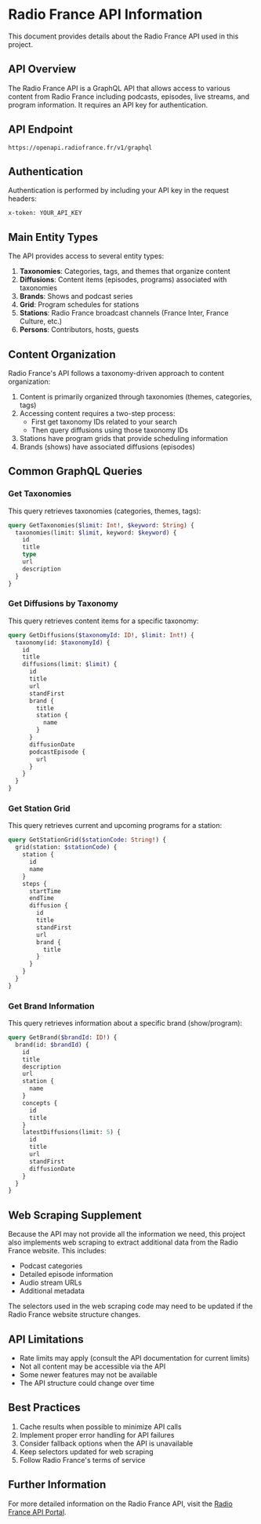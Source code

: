 # Radio France API Information

This document provides details about the Radio France API used in this project.

## API Overview

The Radio France API is a GraphQL API that allows access to various content from Radio France including podcasts, episodes, live streams, and program information. It requires an API key for authentication.

## API Endpoint

```
https://openapi.radiofrance.fr/v1/graphql
```

## Authentication

Authentication is performed by including your API key in the request headers:

```
x-token: YOUR_API_KEY
```

## Main Entity Types

The API provides access to several entity types:

1. **Taxonomies**: Categories, tags, and themes that organize content
2. **Diffusions**: Content items (episodes, programs) associated with taxonomies
3. **Brands**: Shows and podcast series
4. **Grid**: Program schedules for stations
5. **Stations**: Radio France broadcast channels (France Inter, France Culture, etc.)
6. **Persons**: Contributors, hosts, guests

## Content Organization

Radio France's API follows a taxonomy-driven approach to content organization:

1. Content is primarily organized through taxonomies (themes, categories, tags)
2. Accessing content requires a two-step process:
   - First get taxonomy IDs related to your search
   - Then query diffusions using those taxonomy IDs
3. Stations have program grids that provide scheduling information
4. Brands (shows) have associated diffusions (episodes)

## Common GraphQL Queries

### Get Taxonomies

This query retrieves taxonomies (categories, themes, tags):

```graphql
query GetTaxonomies($limit: Int!, $keyword: String) {
  taxonomies(limit: $limit, keyword: $keyword) {
    id
    title
    type
    url
    description
  }
}
```

### Get Diffusions by Taxonomy

This query retrieves content items for a specific taxonomy:

```graphql
query GetDiffusions($taxonomyId: ID!, $limit: Int!) {
  taxonomy(id: $taxonomyId) {
    id
    title
    diffusions(limit: $limit) {
      id
      title
      url
      standFirst
      brand {
        title
        station {
          name
        }
      }
      diffusionDate
      podcastEpisode {
        url
      }
    }
  }
}
```

### Get Station Grid

This query retrieves current and upcoming programs for a station:

```graphql
query GetStationGrid($stationCode: String!) {
  grid(station: $stationCode) {
    station {
      id
      name
    }
    steps {
      startTime
      endTime
      diffusion {
        id
        title
        standFirst
        url
        brand {
          title
        }
      }
    }
  }
}
```

### Get Brand Information

This query retrieves information about a specific brand (show/program):

```graphql
query GetBrand($brandId: ID!) {
  brand(id: $brandId) {
    id
    title
    description
    url
    station {
      name
    }
    concepts {
      id
      title
    }
    latestDiffusions(limit: 5) {
      id
      title
      url
      standFirst
      diffusionDate
    }
  }
}
```

## Web Scraping Supplement

Because the API may not provide all the information we need, this project also implements web scraping to extract additional data from the Radio France website. This includes:

- Podcast categories
- Detailed episode information
- Audio stream URLs
- Additional metadata

The selectors used in the web scraping code may need to be updated if the Radio France website structure changes.

## API Limitations

- Rate limits may apply (consult the API documentation for current limits)
- Not all content may be accessible via the API
- Some newer features may not be available
- The API structure could change over time

## Best Practices

1. Cache results when possible to minimize API calls
2. Implement proper error handling for API failures
3. Consider fallback options when the API is unavailable
4. Keep selectors updated for web scraping
5. Follow Radio France's terms of service

## Further Information

For more detailed information on the Radio France API, visit the [Radio France API Portal](https://www.radiofrance.fr/api).
